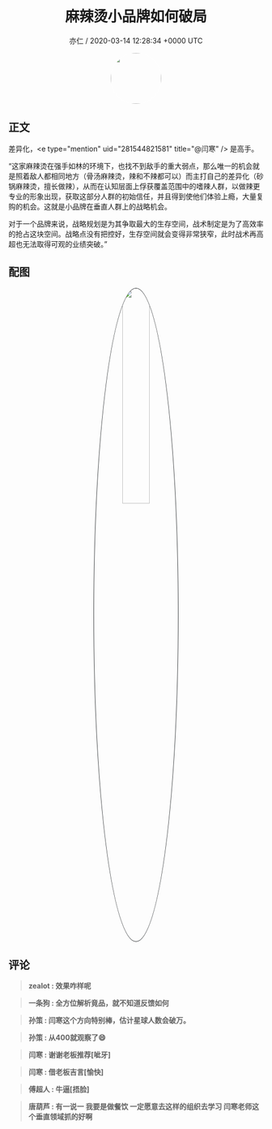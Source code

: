 <h1 align="center">麻辣烫小品牌如何破局</h1>
<p align="center">
    <a>亦仁 / 2020-03-14 12:28:34 &#43;0000 UTC</a>
</p>

<div align="center">
    <img src="https://images.zsxq.com/Fn3NQqCN8nuGF86yZPXSbEsl0mb3?e=1590940799&amp;token=kIxbL07-8jAj8w1n4s9zv64FuZZNEATmlU_Vm6zD:pfbNc8W3hS0oYG_hyXXh_rHMHuc=" width="100" height="100" style="border:1px solid;border-radius:50%; color:#ffffff"/>
</div>

## 正文

<div>
差异化，&lt;e type=&#34;mention&#34; uid=&#34;281544821581&#34; title=&#34;@闫寒&#34; /&gt;  是高手。

“这家麻辣烫在强手如林的环境下，也找不到敌手的重大弱点，那么唯一的机会就是照着敌人都相同地方（骨汤麻辣烫，辣和不辣都可以）而主打自己的差异化（砂锅麻辣烫，擅长做辣），从而在认知层面上俘获覆盖范围中的嗜辣人群，以做辣更专业的形象出现，获取这部分人群的初始信任，并且得到使他们体验上瘾，大量复购的机会。这就是小品牌在垂直人群上的战略机会。

对于一个品牌来说，战略规划是为其争取最大的生存空间，战术制定是为了高效率的抢占这块空间。战略点没有把控好，生存空间就会变得非常狭窄，此时战术再高超也无法取得可观的业绩突破。”
</div>

## 配图
<div class="image" align="center">

<img src="https://images.zsxq.com/Fh3VAhHkWXLURq5yBYx1utwvyI80?e=1590940799&amp;token=kIxbL07-8jAj8w1n4s9zv64FuZZNEATmlU_Vm6zD:i-cj9CcMGu5OcPbxIGmEvTnnHKg=" width="33%" height="33%" style="border:1px solid;border-radius:50%; color:#3c3f41"/>

</div>

## 评论

<div align="left">
<div>

<blockquote >
<span> <strong>zealot : 效果咋样呢 </strong></span>
</blockquote>

<blockquote >
<span> <strong>一条狗 : 全方位解析竟品，就不知道反馈如何 </strong></span>
</blockquote>

<blockquote >
<span> <strong>孙策 : 闫寒这个方向特别棒，估计星球人数会破万。 </strong></span>
</blockquote>

<blockquote >
<span> <strong>孙策 : 从400就观察了😄 </strong></span>
</blockquote>

<blockquote >
<span> <strong>闫寒 : 谢谢老板推荐[呲牙] </strong></span>
</blockquote>

<blockquote >
<span> <strong>闫寒 : 借老板吉言[愉快] </strong></span>
</blockquote>

<blockquote >
<span> <strong>傅超人 : 牛逼[捂脸] </strong></span>
</blockquote>

<blockquote >
<span> <strong>唐葫芦 : 有一说一 我要是做餐饮 一定愿意去这样的组织去学习 闫寒老师这个垂直领域抓的好啊 </strong></span>
</blockquote>

</div>
</div>